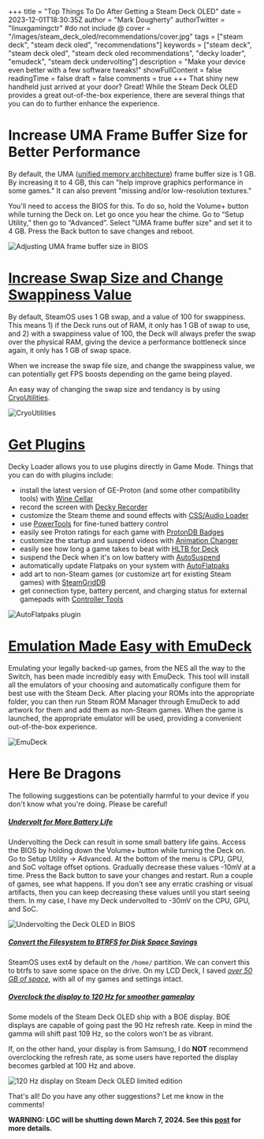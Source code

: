 +++
title = "Top Things To Do After Getting a Steam Deck OLED"
date = 2023-12-01T18:30:35Z
author = "Mark Dougherty"
authorTwitter = "linuxgamingctr" #do not include @
cover = "/images/steam_deck_oled/recommendations/cover.jpg"
tags = ["steam deck", "steam deck oled", "recommendations"]
keywords = ["steam deck", "steam deck oled", "steam deck oled recommendations", "decky loader", "emudeck", "steam deck undervolting"]
description = "Make your device even better with a few software tweaks!"
showFullContent = false
readingTime = false
draft = false
comments = true
+++
That shiny new handheld just arrived at your door? Great! While the Steam Deck OLED provides a great out-of-the-box experience, there are several things that you can do to further enhance the experience.

# Increase UMA Frame Buffer Size for Better Performance
By default, the UMA ([unified memory architecture](https://www.amd.com/en/support/kb/faq/pa-280)) frame buffer size is 1 GB. By increasing it to 4 GB, this can "help improve graphics performance in some games." It can also prevent "missing and/or low-resolution textures."

You'll need to access the BIOS for this. To do so, hold the Volume+ button while turning the Deck on. Let go once you hear the chime. Go to “Setup Utility,” then go to “Advanced”. Select "UMA frame buffer size" and set it to 4 GB. Press the Back button to save changes and reboot.

![Adjusting UMA frame buffer size in BIOS](/images/steam_deck_oled/recommendations/changing_uma_frame_buffer_size.jpg)

# [Increase Swap Size and Change Swappiness Value](https://linuxgamingcentral.com/posts/cryoutilities/)
By default, SteamOS uses 1 GB swap, and a value of 100 for swappiness. This means 1) if the Deck runs out of RAM, it only has 1 GB of swap to use, and 2) with a swappiness value of 100, the Deck will always prefer the swap over the physical RAM, giving the device a performance bottleneck since again, it only has 1 GB of swap space.

When we increase the swap file size, and change the swappiness value, we can potentially get FPS boosts depending on the game being played.

An easy way of changing the swap size and tendancy is by using [CryoUtilities](https://github.com/CryoByte33/steam-deck-utilities).

![CryoUtilities](/images/steam_deck_oled/recommendations/cryoutilities.jpg)

# [Get Plugins](https://github.com/SteamDeckHomebrew/decky-loader)
Decky Loader allows you to use plugins directly in Game Mode. Things that you can do with plugins include:
- install the latest version of GE-Proton (and some other compatibility tools) with [Wine Cellar](https://linuxgamingcentral.com/posts/wine-cellar-steam-deck-plugin/)
- record the screen with [Decky Recorder](https://github.com/marissa999/decky-recorder)
- customize the Steam theme and sound effects with [CSS/Audio Loader](https://linuxgamingcentral.com/posts/customize-steam-deck-theme-music-and-sfx/)
- use [PowerTools](https://linuxgamingcentral.com/posts/preserve-battery-life-on-deck-with-powertools/) for fine-tuned battery control
- easily see Proton ratings for each game with [ProtonDB Badges](https://github.com/OMGDuke/protondb-decky)
- customize the startup and suspend videos with [Animation Changer](https://github.com/TheLogicMaster/SDH-AnimationChanger)
- easily see how long a game takes to beat with [HLTB for Deck](https://github.com/hulkrelax/hltb-for-deck)
- suspend the Deck when it's on low battery with [AutoSuspend](https://github.com/jurassicplayer/decky-autosuspend)
- automatically update Flatpaks on your system with [AutoFlatpaks](https://github.com/jurassicplayer/decky-autoflatpaks)
- add art to non-Steam games (or customize art for existing Steam games) with [SteamGridDB](https://linuxgamingcentral.com/posts/steamgriddb/)
- get connection type, battery percent, and charging status for external gamepads with [Controller Tools](https://github.com/alphamercury/ControllerTools)

![AutoFlatpaks plugin](/images/steam_deck_oled/recommendations/autoflatpaks.jpg)

# [Emulation Made Easy with EmuDeck](https://emudeck.com)
Emulating your legally backed-up games, from the NES all the way to the Switch, has been made incredibly easy with EmuDeck. This tool will install all the emulators of your choosing and automatically configure them for best use with the Steam Deck. After placing your ROMs into the appropriate folder, you can then run Steam ROM Manager through EmuDeck to add artwork for them and add them as non-Steam games. When the game is launched, the appropriate emulator will be used, providing a convenient out-of-the-box experience.

![EmuDeck](/images/steam_deck_oled/recommendations/emudeck.jpg)

# Here Be Dragons
The following suggestions can be potentially harmful to your device if you don't know what you're doing. Please be careful!

##### [Undervolt for More Battery Life](https://linuxgamingcentral.com/posts/steam-deck-undervolting/)
Undervolting the Deck can result in some small battery life gains. Access the BIOS by holding down the Volume+ button while turning the Deck on. Go to Setup Utility -> Advanced. At the bottom of the menu is CPU, GPU, and SoC voltage offset options. Gradually decrease these values -10mV at a time. Press the Back button to save your changes and restart. Run a couple of games, see what happens. If you don't see any erratic crashing or visual artifacts, then you can keep decreasing these values until you start seeing them. In my case, I have my Deck undervolted to -30mV on the CPU, GPU, and SoC.

![Undervolting the Deck OLED in BIOS](/images/steam_deck_oled/recommendations/undervolting.jpg)

##### [Convert the Filesystem to BTRFS for Disk Space Savings](https://gitlab.com/popsulfr/steamos-btrfs/)
SteamOS uses ext4 by default on the `/home/` partition. We can convert this to btrfs to save some space on the drive. On my LCD Deck, I saved [*over 50 GB of space*](https://linuxgamingcentral.com/posts/save-disk-space-on-deck-with-steamos-btrfs/), with all of my games and settings intact. 

##### [Overclock the display to 120 Hz for smoother gameplay](https://linuxgamingcentral.com/posts/overclock-steam-deck-oled-display-to-120hz/)
Some models of the Steam Deck OLED ship with a BOE display. BOE displays are capable of going past the 90 Hz refresh rate. Keep in mind the gamma will shift past 109 Hz, so the colors won't be as vibrant.

If, on the other hand, your display is from Samsung, I do **NOT** recommend overclocking the refresh rate, as some users have reported the display becomes garbled at 100 Hz and above.

![120 Hz display on Steam Deck OLED limited edition](/images/steam_deck_oled/guides/refresh_rate_boost/cover.jpg)

That's all! Do you have any other suggestions? Let me know in the comments!

**WARNING: LGC will be shutting down March 7, 2024. See this [post](https://linuxgamingcentral.com/posts/the-end-of-lgc/) for more details.**

